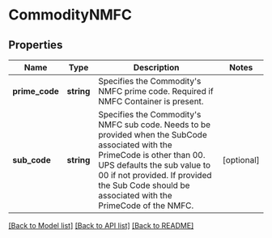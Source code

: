 # CommodityNMFC

## Properties
Name | Type | Description | Notes
------------ | ------------- | ------------- | -------------
**prime_code** | **string** | Specifies the Commodity&#x27;s NMFC prime code.  Required if NMFC Container is present. | 
**sub_code** | **string** | Specifies the Commodity&#x27;s NMFC sub code.  Needs to be provided when the SubCode associated with the PrimeCode is other than 00. UPS defaults the sub value to 00 if not provided. If provided the Sub Code should be associated with the PrimeCode of the NMFC. | [optional] 

[[Back to Model list]](../../README.md#documentation-for-models) [[Back to API list]](../../README.md#documentation-for-api-endpoints) [[Back to README]](../../README.md)

